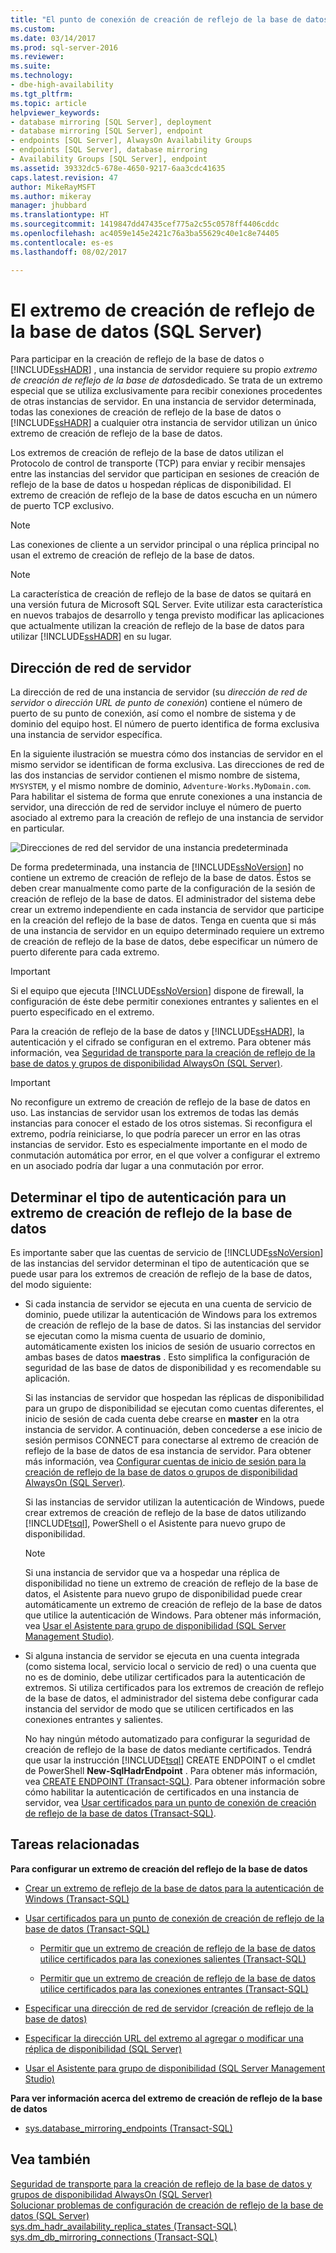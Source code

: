 ```yaml
---
title: "El punto de conexión de creación de reflejo de la base de datos (SQL Server) | Microsoft Docs"
ms.custom: 
ms.date: 03/14/2017
ms.prod: sql-server-2016
ms.reviewer: 
ms.suite: 
ms.technology:
- dbe-high-availability
ms.tgt_pltfrm: 
ms.topic: article
helpviewer_keywords:
- database mirroring [SQL Server], deployment
- database mirroring [SQL Server], endpoint
- endpoints [SQL Server], AlwaysOn Availability Groups
- endpoints [SQL Server], database mirroring
- Availability Groups [SQL Server], endpoint
ms.assetid: 39332dc5-678e-4650-9217-6aa3cdc41635
caps.latest.revision: 47
author: MikeRayMSFT
ms.author: mikeray
manager: jhubbard
ms.translationtype: HT
ms.sourcegitcommit: 1419847dd47435cef775a2c55c0578ff4406cddc
ms.openlocfilehash: ac4059e145e2421c76a3ba55629c40e1c8e74405
ms.contentlocale: es-es
ms.lasthandoff: 08/02/2017

---
```

# <a name="the-database-mirroring-endpoint-sql-server"></a>El extremo de creación de reflejo de la base de datos (SQL Server)
  Para participar en la creación de reflejo de la base de datos o [!INCLUDE[ssHADR](../../includes/sshadr-md.md)] , una instancia de servidor requiere su propio *extremo de creación de reflejo de la base de datos*dedicado. Se trata de un extremo especial que se utiliza exclusivamente para recibir conexiones procedentes de otras instancias de servidor. En una instancia de servidor determinada, todas las conexiones de creación de reflejo de la base de datos o [!INCLUDE[ssHADR](../../includes/sshadr-md.md)] a cualquier otra instancia de servidor utilizan un único extremo de creación de reflejo de la base de datos.  
  
 Los extremos de creación de reflejo de la base de datos utilizan el Protocolo de control de transporte (TCP) para enviar y recibir mensajes entre las instancias del servidor que participan en sesiones de creación de reflejo de la base de datos u hospedan réplicas de disponibilidad. El extremo de creación de reflejo de la base de datos escucha en un número de puerto TCP exclusivo.  
  
> [!NOTE]  
>  Las conexiones de cliente a un servidor principal o una réplica principal no usan el extremo de creación de reflejo de la base de datos.  
  
> [!NOTE]  
>  La característica de creación de reflejo de la base de datos se quitará en una versión futura de Microsoft SQL Server. Evite utilizar esta característica en nuevos trabajos de desarrollo y tenga previsto modificar las aplicaciones que actualmente utilizan la creación de reflejo de la base de datos para utilizar [!INCLUDE[ssHADR](../../includes/sshadr-md.md)] en su lugar.  
  
  
##  <a name="ServerNetworkAddress"></a> Dirección de red de servidor  
 La dirección de red de una instancia de servidor (su *dirección de red de servidor* o *dirección URL de punto de conexión*) contiene el número de puerto de su punto de conexión, así como el nombre de sistema y de dominio del equipo host. El número de puerto identifica de forma exclusiva una instancia de servidor específica.  
  
 En la siguiente ilustración se muestra cómo dos instancias de servidor en el mismo servidor se identifican de forma exclusiva. Las direcciones de red de las dos instancias de servidor contienen el mismo nombre de sistema, `MYSYSTEM`, y el mismo nombre de dominio, `Adventure-Works.MyDomain.com`. Para habilitar el sistema de forma que enrute conexiones a una instancia de servidor, una dirección de red de servidor incluye el número de puerto asociado al extremo para la creación de reflejo de una instancia de servidor en particular.  
  
 ![Direcciones de red del servidor de una instancia predeterminada](../../database-engine/availability-groups/windows/media/dbm-2-instances-ports-1-system.gif "Direcciones de red del servidor de una instancia predeterminada")  
  
 De forma predeterminada, una instancia de [!INCLUDE[ssNoVersion](../../includes/ssnoversion-md.md)] no contiene un extremo de creación de reflejo de la base de datos. Éstos se deben crear manualmente como parte de la configuración de la sesión de creación de reflejo de la base de datos. El administrador del sistema debe crear un extremo independiente en cada instancia de servidor que participe en la creación del reflejo de la base de datos. Tenga en cuenta que si más de una instancia de servidor en un equipo determinado requiere un extremo de creación de reflejo de la base de datos, debe especificar un número de puerto diferente para cada extremo.  
  
> [!IMPORTANT]  
>  Si el equipo que ejecuta [!INCLUDE[ssNoVersion](../../includes/ssnoversion-md.md)] dispone de firewall, la configuración de éste debe permitir conexiones entrantes y salientes en el puerto especificado en el extremo.  
  
 Para la creación de reflejo de la base de datos y [!INCLUDE[ssHADR](../../includes/sshadr-md.md)], la autenticación y el cifrado se configuran en el extremo. Para obtener más información, vea [Seguridad de transporte para la creación de reflejo de la base de datos y grupos de disponibilidad AlwaysOn (SQL Server)](../../database-engine/database-mirroring/transport-security-database-mirroring-always-on-availability.md).  
  
> [!IMPORTANT]  
>  No reconfigure un extremo de creación de reflejo de la base de datos en uso. Las instancias de servidor usan los extremos de todas las demás instancias para conocer el estado de los otros sistemas. Si reconfigura el extremo, podría reiniciarse, lo que podría parecer un error en las otras instancias de servidor. Esto es especialmente importante en el modo de conmutación automática por error, en el que volver a configurar el extremo en un asociado podría dar lugar a una conmutación por error.  
  
  
##  <a name="EndpointAuthenticationTypes"></a> Determinar el tipo de autenticación para un extremo de creación de reflejo de la base de datos  
 Es importante saber que las cuentas de servicio de [!INCLUDE[ssNoVersion](../../includes/ssnoversion-md.md)] de las instancias del servidor determinan el tipo de autenticación que se puede usar para los extremos de creación de reflejo de la base de datos, del modo siguiente:  
  
-   Si cada instancia de servidor se ejecuta en una cuenta de servicio de dominio, puede utilizar la autenticación de Windows para los extremos de creación de reflejo de la base de datos. Si las instancias del servidor se ejecutan como la misma cuenta de usuario de dominio, automáticamente existen los inicios de sesión de usuario correctos en ambas bases de datos **maestras** . Esto simplifica la configuración de seguridad de las base de datos de disponibilidad y es recomendable su aplicación.  
  
     Si las instancias de servidor que hospedan las réplicas de disponibilidad para un grupo de disponibilidad se ejecutan como cuentas diferentes, el inicio de sesión de cada cuenta debe crearse en **master** en la otra instancia de servidor. A continuación, deben concederse a ese inicio de sesión permisos CONNECT para conectarse al extremo de creación de reflejo de la base de datos de esa instancia de servidor. Para obtener más información, vea [Configurar cuentas de inicio de sesión para la creación de reflejo de la base de datos o grupos de disponibilidad AlwaysOn (SQL Server)](../../database-engine/database-mirroring/set-up-login-accounts-database-mirroring-always-on-availability.md).  
  
     Si las instancias de servidor utilizan la autenticación de Windows, puede crear extremos de creación de reflejo de la base de datos utilizando [!INCLUDE[tsql](../../includes/tsql-md.md)], PowerShell o el Asistente para nuevo grupo de disponibilidad.  
  
    > [!NOTE]  
    >  Si una instancia de servidor que va a hospedar una réplica de disponibilidad no tiene un extremo de creación de reflejo de la base de datos, el Asistente para nuevo grupo de disponibilidad puede crear automáticamente un extremo de creación de reflejo de la base de datos que utilice la autenticación de Windows. Para obtener más información, vea [Usar el Asistente para grupo de disponibilidad (SQL Server Management Studio)](../../database-engine/availability-groups/windows/use-the-availability-group-wizard-sql-server-management-studio.md).  
  
-   Si alguna instancia de servidor se ejecuta en una cuenta integrada (como sistema local, servicio local o servicio de red) o una cuenta que no es de dominio, debe utilizar certificados para la autenticación de extremos. Si utiliza certificados para los extremos de creación de reflejo de la base de datos, el administrador del sistema debe configurar cada instancia del servidor de modo que se utilicen certificados en las conexiones entrantes y salientes.  
  
     No hay ningún método automatizado para configurar la seguridad de creación de reflejo de la base de datos mediante certificados. Tendrá que usar la instrucción [!INCLUDE[tsql](../../includes/tsql-md.md)] CREATE ENDPOINT o el cmdlet de PowerShell **New-SqlHadrEndpoint** . Para obtener más información, vea [CREATE ENDPOINT (Transact-SQL)](../../t-sql/statements/create-endpoint-transact-sql.md). Para obtener información sobre cómo habilitar la autenticación de certificados en una instancia de servidor, vea [Usar certificados para un punto de conexión de creación de reflejo de la base de datos (Transact-SQL)](../../database-engine/database-mirroring/use-certificates-for-a-database-mirroring-endpoint-transact-sql.md).  
  
  
##  <a name="RelatedTasks"></a> Tareas relacionadas  
 **Para configurar un extremo de creación del reflejo de la base de datos**  
  
-   [Crear un extremo de reflejo de la base de datos para la autenticación de Windows (Transact-SQL)](../../database-engine/database-mirroring/create-a-database-mirroring-endpoint-for-windows-authentication-transact-sql.md)  
  
-   [Usar certificados para un punto de conexión de creación de reflejo de la base de datos (Transact-SQL)](../../database-engine/database-mirroring/use-certificates-for-a-database-mirroring-endpoint-transact-sql.md)  
  
    -   [Permitir que un extremo de creación de reflejo de la base de datos utilice certificados para las conexiones salientes (Transact-SQL)](../../database-engine/database-mirroring/database-mirroring-use-certificates-for-outbound-connections.md)  
  
    -   [Permitir que un extremo de creación de reflejo de la base de datos utilice certificados para las conexiones entrantes (Transact-SQL)](../../database-engine/database-mirroring/database-mirroring-use-certificates-for-inbound-connections.md)  
  
-   [Especificar una dirección de red de servidor (creación de reflejo de la base de datos)](../../database-engine/database-mirroring/specify-a-server-network-address-database-mirroring.md)  
  
-   [Especificar la dirección URL del extremo al agregar o modificar una réplica de disponibilidad (SQL Server)](../../database-engine/availability-groups/windows/specify-endpoint-url-adding-or-modifying-availability-replica.md)  
  
-   [Usar el Asistente para grupo de disponibilidad (SQL Server Management Studio)](../../database-engine/availability-groups/windows/use-the-availability-group-wizard-sql-server-management-studio.md)  
  
 **Para ver información acerca del extremo de creación de reflejo de la base de datos**  
  
-   [sys.database_mirroring_endpoints (Transact-SQL)](../../relational-databases/system-catalog-views/sys-database-mirroring-endpoints-transact-sql.md)  
  
  
## <a name="see-also"></a>Vea también  
 [Seguridad de transporte para la creación de reflejo de la base de datos y grupos de disponibilidad AlwaysOn (SQL Server)](../../database-engine/database-mirroring/transport-security-database-mirroring-always-on-availability.md)   
 [Solucionar problemas de configuración de creación de reflejo de la base de datos (SQL Server)](../../database-engine/database-mirroring/troubleshoot-database-mirroring-configuration-sql-server.md)   
 [sys.dm_hadr_availability_replica_states (Transact-SQL)](../../relational-databases/system-dynamic-management-views/sys-dm-hadr-availability-replica-states-transact-sql.md)   
 [sys.dm_db_mirroring_connections (Transact-SQL)](../../relational-databases/system-dynamic-management-views/database-mirroring-sys-dm-db-mirroring-connections.md)  
  
  
